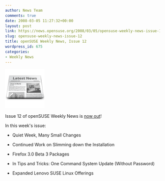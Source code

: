 ```yaml
---
author: News Team
comments: true
date: 2008-03-05 11:27:32+00:00
layout: post
link: https://news.opensuse.org/2008/03/05/opensuse-weekly-news-issue-12/
slug: opensuse-weekly-news-issue-12
title: openSUSE Weekly News, Issue 12
wordpress_id: 675
categories:
- Weekly News
---
```


![news](/wp-content/uploads/2007/11/knewsticker.png)

Issue 12 of openSUSE Weekly News is [now out](//en.opensuse.org/OpenSUSE_Weekly_News/12)!

In this week's issue:



	
  * Quiet Week, Many Small Changes


	
  * Continued Work on Slimming down the Installation


	
  * Firefox 3.0 Beta 3 Packages


	
  * In Tips and Tricks: One Command System Update (Without Password) 


  * Expanded Lenovo SUSE Linux Offerings 


